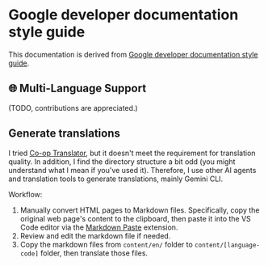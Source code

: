 # Google developer documentation style guide

This documentation is derived from [Google developer documentation style guide](https://developers.google.com/style).

## 🌐 Multi-Language Support

(TODO, contributions are appreciated.)

## Generate translations

I tried [Co-op Translator](https://github.com/Azure/co-op-translator), but it doesn't meet the requirement for translation quality. In addition, I find the directory structure a bit odd (you might understand what I mean if you've used it). Therefore, I use other AI agents and translation tools to generate translations, mainly Gemini CLI.

Workflow:

1. Manually convert HTML pages to Markdown files. Specifically, copy the original web page's content to the clipboard, then paste it into the VS Code editor via the [Markdown Paste](https://github.com/telesoho/vscode-markdown-paste-image) extension.
2. Review and edit the markdown file if needed.
3. Copy the markdown files from `content/en/` folder to `content/[language-code]` folder, then translate those files.

